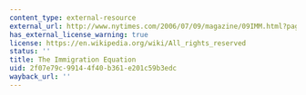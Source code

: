 ```yaml
---
content_type: external-resource
external_url: http://www.nytimes.com/2006/07/09/magazine/09IMM.html?pagewanted=all&gwh=A5C94FF62765EF6EADAA102AF3F790BC&gwt=pay
has_external_license_warning: true
license: https://en.wikipedia.org/wiki/All_rights_reserved
status: ''
title: The Immigration Equation
uid: 2f07e79c-9914-4f40-b361-e201c59b3edc
wayback_url: ''
---
```

